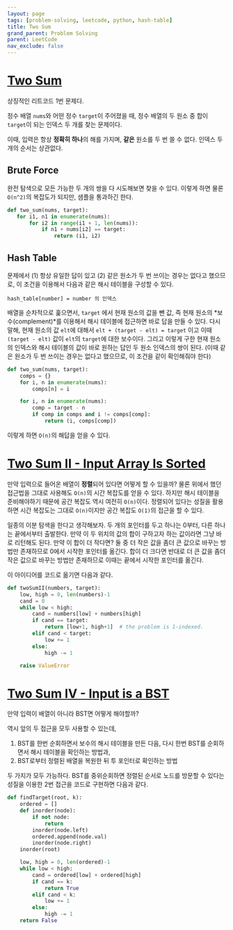 ```yaml
---
layout: page
tags: [problem-solving, leetcode, python, hash-table]
title: Two Sum
grand_parent: Problem Solving
parent: LeetCode
nav_exclude: false
---
```


# [Two Sum](https://leetcode.com/problems/two-sum/)
 상징적인 리트코드 1번 문제다.

 정수 배열 `nums`와 어떤 정수 `target`이 주어졌을 때, 정수 배열의 두
 원소 중 합이 `target`이 되는 인덱스 두 개를 찾는 문제이다.

 이때, 입력은 항상 **정확히 하나**의 해를 가지며, **같은** 원소를 두
 번 쓸 수 없다. 인덱스 두 개의 순서는 상관없다.

## Brute Force
 완전 탐색으로 모든 가능한 두 개의 쌍을 다 시도해보면 찾을 수
 있다. 이렇게 하면 물론 `O(n^2)`의 복잡도가 되지만, 샘플을 통과하긴
 한다.

 ```python
def two_sum(nums, target):
    for i1, n1 in enumerate(nums):
        for i2 in range(i1 + 1, len(nums)):
            if n1 + nums[i2] == target:
                return (i1, i2)
```

## Hash Table
 문제에서 (1) 항상 유일한 답이 있고 (2) 같은 원소가 두 번 쓰이는
 경우는 없다고 했으므로, 이 조건을 이용해서 다음과 같은 해시 테이블을
 구성할 수 있다.

```
hash_table[number] = number 의 인덱스
```

 배열을 순차적으로 훑으면서, `target` 에서 현재 원소의 값을 뺀 값, 즉
 현재 원소의 *보수(complement)*를 이용해서 해시 테이블에 접근하면 바로
 답을 만들 수 있다. 다시 말해, 현재 원소의 값 `elt`에 대해서 `elt +
 (target - elt) = target` 이고 이때 `(target - elt)` 값이 `elt`의
 `target`에 대한 보수이다. 그리고 이렇게 구한 현재 원소의 인덱스와
 해시 테이블의 값이 바로 원하는 답인 두 원소 인덱스의 쌍이 된다. (이때
 같은 원소가 두 번 쓰이는 경우는 없다고 했으므로, 이 조건을 같이
 확인해줘야 한다)

```python
def two_sum(nums, target):
    comps = {}
    for i, n in enumerate(nums):
        comps[n] = i

    for i, n in enumerate(nums):
        comp = target - n
        if comp in comps and i != comps[comp]:
            return (i, comps[comp])
```

 이렇게 하면 `O(n)`의 해답을 얻을 수 있다.


# [Two Sum II - Input Array Is Sorted](https://leetcode.com/problems/two-sum-ii-input-array-is-sorted/)

 만약 입력으로 들어온 배열이 **정렬**되어 있다면 어떻게 할 수 있을까?
 물론 위에서 했던 접근법을 그대로 사용해도 `O(n)`의 시간 복잡도를 얻을
 수 있다. 하지만 해시 테이블을 준비해야하기 때문에 공간 복잡도 역시
 여전히 `O(n)`이다. 정렬되어 있다는 성질을 활용하면 시간 복잡도는
 그대로 `O(n)`이지만 공간 복잡도 `O(1)`의 접근을 할 수 있다.

 일종의 이분 탐색을 한다고 생각해보자. 두 개의 포인터를 두고 하나는
 0부터, 다른 하나는 끝에서부터 출발한다. 만약 이 두 위치의 값의 합이
 구하고자 하는 값이라면 그냥 바로 리턴해도 된다. 만약 이 합이 더
 작다면? 둘 중 더 작은 값을 좀더 큰 값으로 바꾸는 방법만 존재하므로
 0에서 시작한 포인터를 옮긴다. 합이 더 크다면 반대로 더 큰 값을 좀더
 작은 값으로 바꾸는 방법만 존재하므로 이때는 끝에서 시작한 포인터를
 옮긴다.

 이 아이디어를 코드로 옮기면 다음과 같다.

```python
def twoSumII(numbers, target):
    low, high = 0, len(numbers)-1
    cand = 0
    while low < high:
        cand = numbers[low] + numbers[high]
        if cand == target:
            return [low+1, high+1]  # the problem is 1-indexed.
        elif cand < target:
            low += 1
        else:
            high -= 1

    raise ValueError
```


# [Two Sum IV - Input is a BST](https://leetcode.com/problems/two-sum-iv-input-is-a-bst/)

 만약 입력이 배열이 아니라 BST면 어떻게 해야할까?

 역시 앞의 두 접근을 모두 사용할 수 있는데,
  1. BST를 한번 순회하면서 보수의 해시 테이블을 만든 다음, 다시 한번
     BST를 순회하면서 해시 테이블을 확인하는 방법과,
  2. BST로부터 정렬된 배열을 복원한 뒤 투 포인터로 확인하는 방법

 두 가지가 모두 가능하다. BST를 중위순회하면 정렬된 순서로 노드를
 방문할 수 있다는 성질을 이용한 2번 접근을 코드로 구현하면 다음과
 같다.

```python
def findTarget(root, k):
    ordered = []
    def inorder(node):
        if not node:
            return
        inorder(node.left)
        ordered.append(node.val)
        inorder(node.right)
    inorder(root)

    low, high = 0, len(ordered)-1
    while low < high:
        cand = ordered[low] + ordered[high]
        if cand == k:
            return True
        elif cand < k:
            low += 1
        else:
            high -= 1
    return False
```
